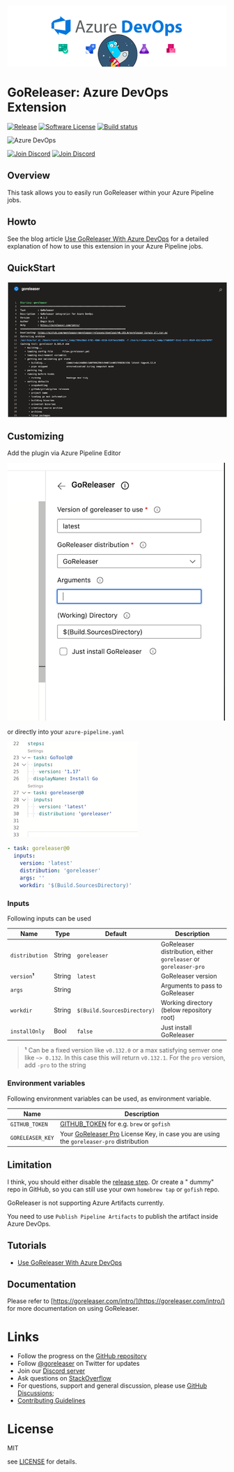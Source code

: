 ![ado_goreleaser](images/title.png)

# GoReleaser: Azure DevOps Extension
[![Release](https://img.shields.io/github/release/goreleaser/goreleaser-azure-devops-extension.svg?style=for-the-badge)](https://github.com/goreleaser/goreleaser-azure-devops-extension/releases/latest)
[![Software License](https://img.shields.io/badge/license-MIT-brightgreen.svg?style=for-the-badge)](LICENSE)
[![Build status](https://img.shields.io/github/actions/workflow/status/goreleaser/goreleaser-azure-devops-extension/ci.yaml?style=for-the-badge&branch=main)](https://github.com/goreleaser/goreleaser-azure-devops-extension/actions?workflow=build)

![Azure DevOps](https://img.shields.io/badge/azure_devops-0078D7?style=for-the-badge&logo=azuredevops&logoColor=white)

[![Join Discord](https://img.shields.io/badge/Join_our_Discord_server-5865F2?style=for-the-badge&logo=discord&logoColor=white)](https://discord.gg/RGEBtg8vQ6)
[![Join Discord](https://img.shields.io/badge/follow_on_twitter-1DA1F2?style=for-the-badge&logo=twitter&logoColor=white)](https://twitter.com/goreleaser)


## Overview

This task allows you to easily run GoReleaser within your Azure Pipeline jobs.

## Howto

See the blog article [Use GoReleaser With Azure DevOps](https://blog.goreleaser.com/use-goreleaser-with-azure-devops-c2212d3996ca)
for a detailed explanation of how to use this extension in your Azure Pipeline jobs.

## QuickStart

![quickstart_1](images/ado.png)

## Customizing

Add the plugin via Azure Pipeline Editor

![quickstart_2](images/ado_2.png)

or directly into your `azure-pipeline.yaml`

![quickstart_3](images/ado_3.png)

````yaml
- task: goreleaser@0
  inputs:
    version: 'latest'
    distribution: 'goreleaser'
    args: ''
    workdir: '$(Build.SourcesDirectory)'
````

### Inputs

Following inputs can be used

| Name           | Type   | Default                     | Description                                                      |
|----------------|--------|-----------------------------|------------------------------------------------------------------|
| `distribution` | String | `goreleaser`                | GoReleaser distribution, either `goreleaser` or `goreleaser-pro` |
| `version`**¹** | String | `latest`                    | GoReleaser version                                               |
| `args`         | String |                             | Arguments to pass to GoReleaser                                  |
| `workdir`      | String | `$(Build.SourcesDirectory)` | Working directory (below repository root)                        |
| `installOnly`  | Bool   | `false`                     | Just install GoReleaser                                          |

> **¹** Can be a fixed version like `v0.132.0` or a max satisfying semver one like `~> 0.132`. In this case this will return `v0.132.1`.
> For the `pro` version, add `-pro` to the string

### Environment variables

Following environment variables can be used, as environment variable.

| Name             | Description                                                                                                                                            |
|------------------|--------------------------------------------------------------------------------------------------------------------------------------------------------|
| `GITHUB_TOKEN`   | [GITHUB_TOKEN](https://help.github.com/en/actions/configuring-and-managing-workflows/authenticating-with-the-github_token) for e.g. `brew` or `gofish` |
| `GORELEASER_KEY` | Your [GoReleaser Pro](https://goreleaser.com/pro) License Key, in case you are using the `goreleaser-pro` distribution                                 |

## Limitation

I think, you should either disable the [release step](https://goreleaser.com/customization/release/). Or create a "
dummy" repo in GitHub, so you can still use your own `homebrew tap` or `gofish` repo.

GoReleaser is not supporting Azure Artifacts currently.

You need to use `Publish Pipeline Artifacts` to publish the artifact inside Azure DevOps.

## Tutorials 

- [Use GoReleaser With Azure DevOps](https://blog.goreleaser.com/use-goreleaser-with-azure-devops-c2212d3996ca)

## Documentation

Please refer to [https://goreleaser.com/intro/](https://goreleaser.com/intro/) for more documentation on using
GoReleaser.

# Links

- Follow the progress on the [GitHub repository](https://github.com/goreleaser/goreleaser)
- Follow [@goreleaser](https://twitter.com/goreleaser) on Twitter for updates
- Join our [Discord server](https://discord.gg/RGEBtg8vQ6)
- Ask questions on [StackOverflow](https://stackoverflow.com/questions/tagged/goreleaser)
- For questions, support and general discussion, please use
  [GitHub Discussions](https://github.com/goreleaser/goreleaser/discussions);
- [Contributing Guidelines](https://github.com/goreleaser/goreleaser/blob/master/CONTRIBUTING.md)

# License

MIT

see [LICENSE](https://github.com/goreleaser/goreleaser-azure-devops-extension/blob/master/LICENSE) for details.
